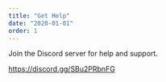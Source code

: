 ```yaml
---
title: "Get Help"
date: "2020-01-01"
order: 1
---
```


Join the Discord server for help and support.

https://discord.gg/SBu2PRbnFG

